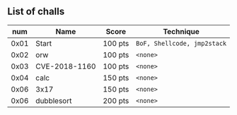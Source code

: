 ## List of challs

num | Name | Score | Technique
--- | ---  | --- | ---
0x01 | Start| 100 pts | `BoF, Shellcode, jmp2stack`
0x02 | orw  | 100 pts | `<none>`
0x03 | CVE-2018-1160  | 100 pts  | `<none>`
0x04 | calc | 150 pts | `<none>`
0x06 | 3x17 | 150 pts | `<none>`
0x06 | dubblesort | 200 pts   | `<none>`
